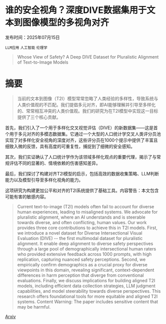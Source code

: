 # 谁的安全视角？深度DIVE数据集用于文本到图像模型的多视角对齐

发布时间：2025年07月15日

`LLM应用` `人工智能` `伦理学`

> Whose View of Safety? A Deep DIVE Dataset for Pluralistic Alignment of Text-to-Image Models

# 摘要

> 当前的文本到图像（T2I）模型常常忽略了人类经验的多样性，导致系统与人类价值观的不匹配。我们提倡多元对齐，即AI能够理解并引导至多样化的、常常相互冲突的人类价值观。我们的研究为在T2I模型中实现这一目标提供了三个核心贡献。

首先，我们引入了一个用于多样化交叉视觉评估（DIVE）的新数据集——这是首个用于多元对齐的多模态数据集。它通过一个大型的人口统计学交叉人类评分员池实现了对多样化安全视角的深度对齐，这些评分员在1000个提示中提供了丰富且细致入微的反馈，具有高度的可重复性，捕捉到了细微的安全感知。

其次，我们实证确认了人口统计学作为该领域多样化观点的重要代理，揭示了与常规评估不同的显著的、情境依赖的伤害感知差异。

最后，我们探讨了构建对齐T2I模型的启示，包括高效的数据收集策略、LLM判断能力以及模型引导至多样化视角的能力。

这项研究为构建更加公平和对齐的T2I系统提供了基础工具。内容警告：本文包含可能有害的敏感内容。

> Current text-to-image (T2I) models often fail to account for diverse human experiences, leading to misaligned systems. We advocate for pluralistic alignment, where an AI understands and is steerable towards diverse, and often conflicting, human values. Our work provides three core contributions to achieve this in T2I models. First, we introduce a novel dataset for Diverse Intersectional Visual Evaluation (DIVE) -- the first multimodal dataset for pluralistic alignment. It enable deep alignment to diverse safety perspectives through a large pool of demographically intersectional human raters who provided extensive feedback across 1000 prompts, with high replication, capturing nuanced safety perceptions. Second, we empirically confirm demographics as a crucial proxy for diverse viewpoints in this domain, revealing significant, context-dependent differences in harm perception that diverge from conventional evaluations. Finally, we discuss implications for building aligned T2I models, including efficient data collection strategies, LLM judgment capabilities, and model steerability towards diverse perspectives. This research offers foundational tools for more equitable and aligned T2I systems. Content Warning: The paper includes sensitive content that may be harmful.

[Arxiv](https://arxiv.org/abs/2507.13383)